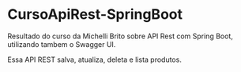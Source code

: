 # CursoApiRest-SpringBoot
Resultado do curso da Michelli Brito sobre API Rest com Spring Boot, utilizando tambem o Swagger UI.

Essa API REST salva, atualiza, deleta e lista produtos.
